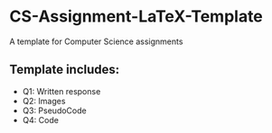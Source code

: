 # CS-Assignment-LaTeX-Template
A template for Computer Science assignments

## Template includes:
  - Q1: Written response
  - Q2: Images
  - Q3: PseudoCode
  - Q4: Code
